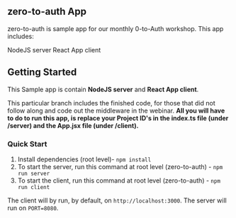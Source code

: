## zero-to-auth App

zero-to-auth is sample app for our monthly 0-to-Auth workshop. This app includes:

NodeJS server
React App client

## Getting Started

This Sample app is contain **NodeJS server** and **React App client**.

This particular branch includes the finished code, for those that did not follow along and code out the middleware in the webinar.
**All you will have to do to run this app, is replace your Project ID's in the index.ts file (under /server) and the App.jsx file (under /client).**

### Quick Start

1. Install dependencies (root level)- `npm install`
2. To start the server, run this command at root level (zero-to-auth) - `npm run server`
3. To start the client, run this command at root level (zero-to-auth) - `npm run client`

The client will by run, by default, on `http://localhost:3000`. The server will run on `PORT=8080`.
